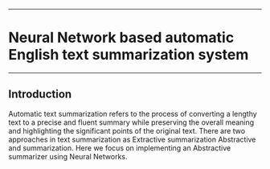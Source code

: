 ___
# Neural Network based automatic English text summarization system
___

## Introduction

Automatic text summarization refers to the process of converting a lengthy text to a precise and fluent summary while preserving the overall meaning and highlighting the significant points of the original text. There are two approaches in text summarization as Extractive summarization Abstractive and summarization. Here we focus on implementing an Abstractive summarizer using Neural Networks.
